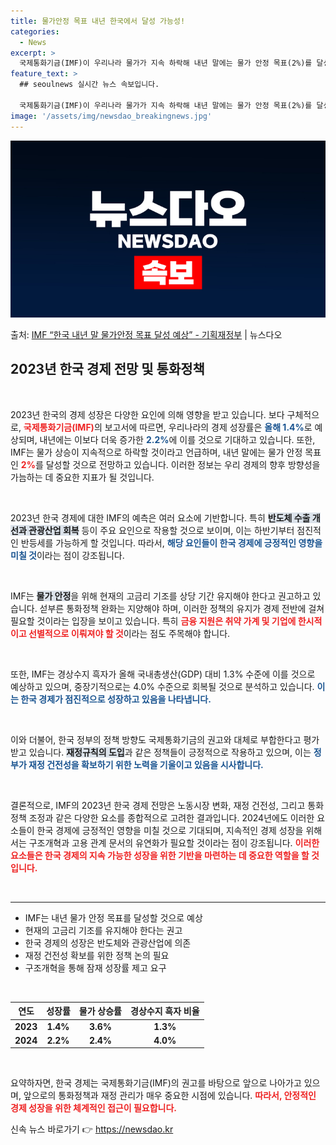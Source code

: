 ```yaml
---
title: 물가안정 목표 내년 한국에서 달성 가능성!
categories:
  - News
excerpt: >
  국제통화기금(IMF)이 우리나라 물가가 지속 하락해 내년 말에는 물가 안정 목표(2%)를 달성할 것으로 예상…
feature_text: >
  ## seoulnews 실시간 뉴스 속보입니다.

  국제통화기금(IMF)이 우리나라 물가가 지속 하락해 내년 말에는 물가 안정 목표(2%)를 달성할 것으로 예상…
image: '/assets/img/newsdao_breakingnews.jpg'
---
```


![뉴스다오 속보](/assets/img/newsdao_breakingnews.jpg)

<p>출처: <a href="https://newsdao.kr/2561" rel="dofollow">IMF “한국 내년 말 물가안정 목표 달성 예상” - 기획재정부</a> | 뉴스다오</p>

<h2 data-ke-size="size26">2023년 한국 경제 전망 및 통화정책</h2>

<p data-ke-size="size16">&nbsp;</p>

2023년 한국의 경제 성장은 다양한 요인에 의해 영향을 받고 있습니다. 보다 구체적으로, <b><span style="color: #ee2323;">국제통화기금(IMF)</span></b>의 보고서에 따르면, 우리나라의 경제 성장률은 <b><span style="color: #1a5490;">올해 1.4%</span></b>로 예상되며, 내년에는 이보다 더욱 증가한 <b><span style="color: #1a5490;">2.2%</span></b>에 이를 것으로 기대하고 있습니다. 또한, IMF는 물가 상승이 지속적으로 하락할 것이라고 언급하며, 내년 말에는 물가 안정 목표인 <b><span style="color: #ee2323;">2%</span></b>를 달성할 것으로 전망하고 있습니다. 이러한 정보는 우리 경제의 향후 방향성을 가늠하는 데 중요한 지표가 될 것입니다.

<p data-ke-size="size16">&nbsp;</p>

2023년 한국 경제에 대한 IMF의 예측은 여러 요소에 기반합니다. 특히 <b><span style="background-color: #21538527;">반도체 수출 개선과 관광산업 회복</span></b> 등이 주요 요인으로 작용할 것으로 보이며, 이는 하반기부터 점진적인 반등세를 가능하게 할 것입니다. 따라서, <b><span style="color: #1a5490;">해당 요인들이 한국 경제에 긍정적인 영향을 미칠 것</span></b>이라는 점이 강조됩니다.

<p data-ke-size="size16">&nbsp;</p>

IMF는 <b><span style="background-color: #21538527;">물가 안정</span></b>을 위해 현재의 고금리 기조를 상당 기간 유지해야 한다고 권고하고 있습니다. 섣부른 통화정책 완화는 지양해야 하며, 이러한 정책의 유지가 경제 전반에 걸쳐 필요할 것이라는 입장을 보이고 있습니다. 특히 <b><span style="color: #ee2323;">금융 지원은 취약 가계 및 기업에 한시적이고 선별적으로 이뤄져야 할 것</span></b>이라는 점도 주목해야 합니다.

<p data-ke-size="size16">&nbsp;</p>

또한, IMF는 경상수지 흑자가 올해 국내총생산(GDP) 대비 1.3% 수준에 이를 것으로 예상하고 있으며, 중장기적으로는 4.0% 수준으로 회복될 것으로 분석하고 있습니다. <b><span style="color: #1a5490;">이는 한국 경제가 점진적으로 성장하고 있음을 나타냅니다.</span></b>

<p data-ke-size="size16">&nbsp;</p>

이와 더불어, 한국 정부의 정책 방향도 국제통화기금의 권고와 대체로 부합한다고 평가받고 있습니다. <b><span style="background-color: #21538527;">재정규칙의 도입</span></b>과 같은 정책들이 긍정적으로 작용하고 있으며, 이는 <b><span style="color: #1a5490;">정부가 재정 건전성을 확보하기 위한 노력을 기울이고 있음을 시사합니다.</span></b> 

<p data-ke-size="size16">&nbsp;</p>

결론적으로, IMF의 2023년 한국 경제 전망은 노동시장 변화, 재정 건전성, 그리고 통화 정책 조정과 같은 다양한 요소를 종합적으로 고려한 결과입니다. 2024년에도 이러한 요소들이 한국 경제에 긍정적인 영향을 미칠 것으로 기대되며, 지속적인 경제 성장을 위해서는 구조개혁과 고용 관계 문서의 유연화가 필요할 것이라는 점이 강조됩니다. <b><span style="color: #ee2323;">이러한 요소들은 한국 경제의 지속 가능한 성장을 위한 기반을 마련하는 데 중요한 역할을 할 것입니다.</span></b>

<p data-ke-size="size16">&nbsp;</p>

<hr>

<ul>
<li>IMF는 내년 물가 안정 목표를 달성할 것으로 예상</li>
<li>현재의 고금리 기조를 유지해야 한다는 권고</li>
<li>한국 경제의 성장은 반도체와 관광산업에 의존</li>
<li>재정 건전성 확보를 위한 정책 논의 필요</li>
<li>구조개혁을 통해 잠재 성장률 제고 요구</li>
</ul>

<p data-ke-size="size16">&nbsp;</p>

<table style="width: 100%; border-collapse: collapse;">
<thead>
<tr>
<th style="text-align: center;"><b>연도</b></th>
<th style="text-align: center;"><b>성장률</b></th>
<th style="text-align: center;"><b>물가 상승률</b></th>
<th style="text-align: center;"><b>경상수지 흑자 비율</b></th>
</tr>
</thead>
<tbody>
<tr>
<td style="text-align: center; height: 17px;"><b>2023</b></td>
<td style="text-align: center; height: 17px;"><b>1.4%</b></td>
<td style="text-align: center; height: 17px;"><b>3.6%</b></td>
<td style="text-align: center; height: 17px;"><b>1.3%</b></td>
</tr>
<tr>
<td style="text-align: center; height: 17px;"><b>2024</b></td>
<td style="text-align: center; height: 17px;"><b>2.2%</b></td>
<td style="text-align: center; height: 17px;"><b>2.4%</b></td>
<td style="text-align: center; height: 17px;"><b>4.0%</b></td>
</tr>
</tbody>
</table>

<p data-ke-size="size16">&nbsp;</p>

요약하자면, 한국 경제는 국제통화기금(IMF)의 권고를 바탕으로 앞으로 나아가고 있으며, 앞으로의 통화정책과 재정 관리가 매우 중요한 시점에 있습니다. <b><span style="color: #ee2323;">따라서, 안정적인 경제 성장을 위한 체계적인 접근이 필요합니다.</span></b>  

신속 뉴스 바로가기 👉 <a href="https://newsdao.kr" rel="dofollow">https://newsdao.kr</a>


